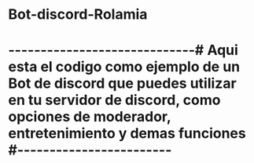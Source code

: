 # Bot-discord-Rolamia

# -----------------------------# Aqui esta el codigo como ejemplo de un Bot de discord que puedes utilizar en tu servidor de discord, como opciones de moderador, entretenimiento y demas funciones  #------------------------
